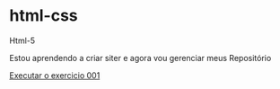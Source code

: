 # html-css
 Html-5

 Estou aprendendo a criar siter e agora vou gerenciar meus 
 Repositório

 <a href=" https://igorbenevides.github.io/html-css/exercicios/ex001/Index.html">Executar o exercicio 001 </a>
